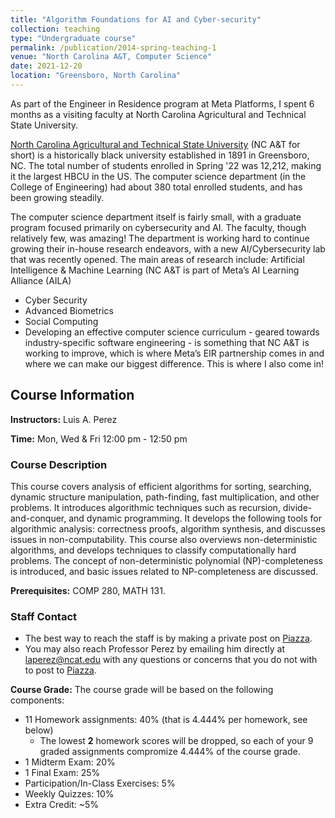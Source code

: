 ```yaml
---
title: "Algorithm Foundations for AI and Cyber-security"
collection: teaching
type: "Undergraduate course"
permalink: /publication/2014-spring-teaching-1
venue: "North Carolina A&T, Computer Science"
date: 2021-12-20
location: "Greensboro, North Carolina"
---
```


As part of the Engineer in Residence program at Meta Platforms, I spent 6 months as a visiting faculty at North Carolina Agricultural and Technical State University. 

[North Carolina Agricultural and Technical State University](https://www.ncat.edu) (NC A&T for short) is a historically black university established in 1891 in Greensboro, NC. The total number of students enrolled in Spring '22 was 12,212, making it the largest HBCU in the US. The computer science department (in the College of Engineering) had about 380 total enrolled students, and has been growing steadily. 

The computer science department itself is fairly small, with a graduate program focused primarily on cybersecurity and AI. The faculty, though relatively few, was amazing! The department is working hard to continue growing their in-house research endeavors, with a new AI/Cybersecurity lab that was recently opened. The main areas of research include:
Artificial Intelligence & Machine Learning (NC A&T is part of Meta’s AI Learning Alliance (AILA)
  * Cyber Security
  * Advanced Biometrics
  * Social Computing
  * Developing an effective computer science curriculum - geared towards industry-specific software engineering - is something that NC A&T is working to improve, which is where Meta’s EIR partnership comes in and where we can make our biggest difference. This is where I also come in!


## Course Information

**Instructors:** Luis A. Perez

**Time:** Mon, Wed & Fri 12:00 pm - 12:50 pm

### Course Description

This course covers analysis of efficient algorithms for sorting, searching, dynamic structure manipulation, path-finding, fast multiplication, and other problems. It introduces algorithmic techniques such as recursion, divide-and-conquer, and dynamic programming. It develops the following tools for algorithmic analysis: correctness proofs, algorithm synthesis, and discusses issues in non-computability. This course also overviews non-deterministic algorithms, and develops techniques to classify computationally hard problems. The concept of non-deterministic polynomial (NP)-completeness is introduced, and basic issues related to NP-completeness are discussed. 

**Prerequisites:** COMP 280, MATH 131.

### Staff Contact

- The best way to reach the staff is by making a private post on [Piazza](https://piazza.com/north_carolina_at_state_university/spring2022/comp285/home).
- You may also reach Professor Perez by emailing him directly at [laperez@ncat.edu](mailto:laperez@ncat.edu) with any questions or concerns that you do not with to post to [Piazza](https://piazza.com/north_carolina_at_state_university/spring2022/comp285/home).

**Course Grade:** The course grade will be based on the following components:

- 11 Homework assignments: 40% (that is 4.444% per homework, see below)
  - The lowest **2** homework scores will be dropped, so each of your 9 graded assignments compromize 4.444% of the course grade.
- 1 Midterm Exam: 20%
- 1 Final Exam: 25%
- Participation/In-Class Exercises: 5%
- Weekly Quizzes: 10%
- Extra Credit: ~5%
